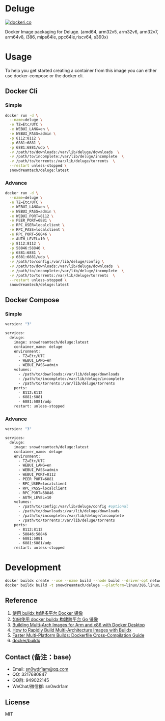 # Deluge

[![dockeri.co](https://dockerico.blankenship.io/image/snowdreamtech/deluge)](https://hub.docker.com/r/snowdreamtech/deluge)

Docker Image packaging for Deluge. (amd64, arm32v5,  arm32v6, arm32v7, arm64v8, i386, mips64le, ppc64le,riscv64, s390x)

# Usage

To help you get started creating a container from this image you can either use docker-compose or the docker cli.

## Docker Cli

### Simple

```bash
docker run -d \
  --name=deluge \
  -e TZ=Etc/UTC \
  -e WEBUI_LANG=en \
  -e WEBUI_PASS=admin \
  -p 8112:8112 \
  -p 6881:6881 \
  -p 6881:6881/udp \
  -v /path/to/downloads:/var/lib/deluge/downloads  \
  -v /path/to/incomplete:/var/lib/deluge/incomplete  \
  -v /path/to/torrents:/var/lib/deluge/torrents  \
  --restart unless-stopped \
  snowdreamtech/deluge:latest
```

### Advance

```bash
docker run -d \
  --name=deluge \
  -e TZ=Etc/UTC \
  -e WEBUI_LANG=en \
  -e WEBUI_PASS=admin \
  -e WEBUI_PORT=8112 \
  -e PEER_PORT=6881 \
  -e RPC_USER=localclient \
  -e RPC_PASS=localclient \
  -e RPC_PORT=58846 \
  -e AUTH_LEVEL=10 \
  -p 8112:8112 \
  -p 58846:58846 \
  -p 6881:6881 \
  -p 6881:6881/udp \
  -v /path/to/config:/var/lib/deluge/config \
  -v /path/to/downloads:/var/lib/deluge/downloads  \
  -v /path/to/incomplete:/var/lib/deluge/incomplete  \
  -v /path/to/torrents:/var/lib/deluge/torrents  \
  --restart unless-stopped \
  snowdreamtech/deluge:latest
```

## Docker Compose

### Simple

```bash
version: "3"

services:
  deluge:
    image: snowdreamtech/deluge:latest
    container_name: deluge
    environment:
      - TZ=Etc/UTC
      - WEBUI_LANG=en
      - WEBUI_PASS=admin
    volumes:
      - /path/to/downloads:/var/lib/deluge/downloads
      - /path/to/incomplete:/var/lib/deluge/incomplete
      - /path/to/torrents:/var/lib/deluge/torrents
    ports:
      - 8112:8112
      - 6881:6881
      - 6881:6881/udp
    restart: unless-stopped
```

### Advance

```bash
version: "3"

services:
  deluge:
    image: snowdreamtech/deluge:latest
    container_name: deluge
    environment:
      - TZ=Etc/UTC
      - WEBUI_LANG=en
      - WEBUI_PASS=admin
      - WEBUI_PORT=8112
      - PEER_PORT=6881
      - RPC_USER=localclient
      - RPC_PASS=localclient
      - RPC_PORT=58846
      - AUTH_LEVEL=10
    volumes:
      - /path/to/config:/var/lib/deluge/config #optional
      - /path/to/downloads:/var/lib/deluge/downloads
      - /path/to/incomplete:/var/lib/deluge/incomplete
      - /path/to/torrents:/var/lib/deluge/torrents
    ports:
      - 8112:8112
      - 58846:58846
      - 6881:6881
      - 6881:6881/udp
    restart: unless-stopped
```

# Development

```bash
docker buildx create --use --name build --node build --driver-opt network=host
docker buildx build -t snowdreamtech/deluge --platform=linux/386,linux/amd64,linux/arm/v6,linux/arm/v7,linux/arm64,linux/ppc64le,linux/riscv64,linux/s390x . --push
```

## Reference

1. [使用 buildx 构建多平台 Docker 镜像](https://icloudnative.io/posts/multiarch-docker-with-buildx/)
1. [如何使用 docker buildx 构建跨平台 Go 镜像](https://waynerv.com/posts/building-multi-architecture-images-with-docker-buildx/#buildx-%E7%9A%84%E8%B7%A8%E5%B9%B3%E5%8F%B0%E6%9E%84%E5%BB%BA%E7%AD%96%E7%95%A5)
1. [Building Multi-Arch Images for Arm and x86 with Docker Desktop](https://www.docker.com/blog/multi-arch-images/)
1. [How to Rapidly Build Multi-Architecture Images with Buildx](https://www.docker.com/blog/how-to-rapidly-build-multi-architecture-images-with-buildx/)
1. [Faster Multi-Platform Builds: Dockerfile Cross-Compilation Guide](https://www.docker.com/blog/faster-multi-platform-builds-dockerfile-cross-compilation-guide/)
1. [docker/buildx](https://github.com/docker/buildx)

## Contact (备注：base)

* Email: sn0wdr1am@qq.com
* QQ: 3217680847
* QQ群: 949022145
* WeChat/微信群: sn0wdr1am

## License

MIT
